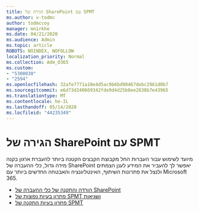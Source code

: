 ```yaml
---
title: הגירה של SharePoint עם SPMT
ms.author: v-todmc
author: todmccoy
manager: mnirkhe
ms.date: 04/21/2020
ms.audience: Admin
ms.topic: article
ROBOTS: NOINDEX, NOFOLLOW
localization_priority: Normal
ms.collection: Adm_O365
ms.custom:
- "5300030"
- "2594"
ms.openlocfilehash: 32afe7771a10e4d5ac9b6bd90467debc2961d0b7
ms.sourcegitcommit: e6d73d240669342fde9d4d25b0ee2838b7e43965
ms.translationtype: MT
ms.contentlocale: he-IL
ms.lasthandoff: 05/14/2020
ms.locfileid: "44235349"
---
```

# <a name="sharepoint-migration-with-spmt"></a>הגירה של SharePoint עם SPMT

מיועד לשימוש עבור העברות החל מקבוצת הקבצים הקטנה ביותר להעברת ארגון בקנה מידה גדול, כלי ההעברה של SharePoint יאפשר לך להעביר את המידע לענן הצמתים ולנצל את פתרונות השיתוף, האינטליגנציה והאבטחה החדשים ביותר עם Microsoft 365.

- [הורדה והתקנה של כלי ההעברה של SharePoint](https://docs.microsoft.com/sharepointmigration/introducing-the-sharepoint-migration-tool)
- [פתרון בעיות נפוצות של SPMT ושגיאות](https://docs.microsoft.com/sharepointmigration/troubleshooting-common-spmt-issues)
- [פתרון בעיות התקנה של SPMT](https://docs.microsoft.com/sharepointmigration/spmt-install-issues#troubleshooting-spmt-installation-issues)
